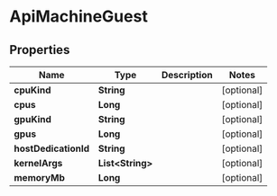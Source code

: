 

# ApiMachineGuest


## Properties

| Name | Type | Description | Notes |
|------------ | ------------- | ------------- | -------------|
|**cpuKind** | **String** |  |  [optional] |
|**cpus** | **Long** |  |  [optional] |
|**gpuKind** | **String** |  |  [optional] |
|**gpus** | **Long** |  |  [optional] |
|**hostDedicationId** | **String** |  |  [optional] |
|**kernelArgs** | **List&lt;String&gt;** |  |  [optional] |
|**memoryMb** | **Long** |  |  [optional] |



